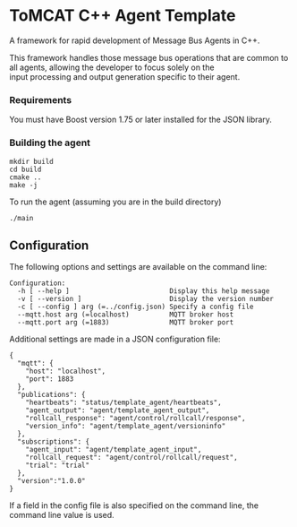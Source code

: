 # ToMCAT C++ Agent Template

A framework for rapid development of Message Bus Agents in C++.

This framework handles those message bus operations that are common to all agents, allowing the developer to focus solely on the  
input processing and output generation specific to their agent.  

### Requirements
You must have Boost version 1.75 or later installed for the JSON library.

### Building the agent

```
mkdir build
cd build
cmake ..
make -j
```

To run the agent (assuming you are in the build directory)

```
./main
```


## Configuration

The following options and settings are available on the command line:

```
Configuration:
  -h [ --help ]                         Display this help message
  -v [ --version ]                      Display the version number
  -c [ --config ] arg (=../config.json) Specify a config file
  --mqtt.host arg (=localhost)          MQTT broker host
  --mqtt.port arg (=1883)               MQTT broker port
```

Additional settings are made in a JSON configuration file:

```
{
  "mqtt": {
    "host": "localhost",
    "port": 1883
  },
  "publications": {
    "heartbeats": "status/template_agent/heartbeats",
    "agent_output": "agent/template_agent_output",
    "rollcall_response": "agent/control/rollcall/response",
    "version_info": "agent/template_agent/versioninfo"
  },
  "subscriptions": {
    "agent_input": "agent/template_agent_input",
    "rollcall_request": "agent/control/rollcall/request",
    "trial": "trial"
  },
  "version":"1.0.0"
}
```

If a field in the config file is also specified on the command line, the command line value is used.
